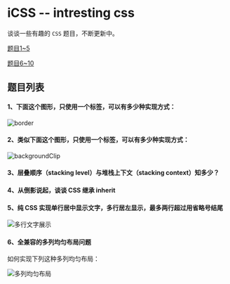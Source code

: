 # iCSS -- intresting css

谈谈一些有趣的 `CSS` 题目，不断更新中。

[题目1~5](https://github.com/chokcoco/iCSS/issues/1)

[题目6~10](https://github.com/chokcoco/iCSS/issues/1)

## 题目列表

#### 1、下面这个图形，只使用一个标签，可以有多少种实现方式：

![border](http://images.cnblogs.com/cnblogs_com/coco1s/881614/o_border.png)

#### 2、类似下面这个图形，只使用一个标签，可以有多少种实现方式：

![backgroundClip](http://images.cnblogs.com/cnblogs_com/coco1s/881614/o_backgroundClip.png)

#### 3、层叠顺序（stacking level）与堆栈上下文（stacking context）知多少？

#### 4、从倒影说起，谈谈 CSS 继承 inherit

#### 5、纯 CSS 实现单行居中显示文字，多行居左显示，最多两行超过用省略号结尾

![多行文字展示](http://images.cnblogs.com/cnblogs_com/coco1s/881614/o_center.png)

#### 6、全兼容的多列均匀布局问题

如何实现下列这种多列均匀布局：

![多列均匀布局](http://images2015.cnblogs.com/blog/608782/201607/608782-20160713180644092-236763328.png)

